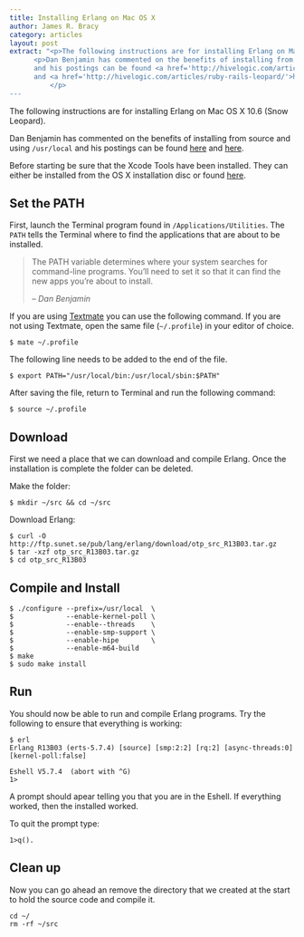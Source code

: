 ```yaml
---
title: Installing Erlang on Mac OS X
author: James R. Bracy
category: articles
layout: post
extract: "<p>The following instructions are for installing Erlang on Mac OS X 10.6 (Snow Leopard)</p>
	  <p>Dan Benjamin has commented on the benefits of installing from source and using <code>/usr/local</code>
	  and his postings can be found <a href='http://hivelogic.com/articles/using_usr_local/'>here</a>
	  and <a href='http://hivelogic.com/articles/ruby-rails-leopard/'>here</a>&hellip;
          </p>
---
```


The following instructions are for installing Erlang on Mac OS X 10.6 (Snow Leopard).

Dan Benjamin has commented on the benefits of installing from source and using `/usr/local` and his postings can be found [here](http://hivelogic.com/articles/using_usr_local/ "Using /usr/local") and [here](http://hivelogic.com/articles/ruby-rails-leopard/ "Installing Ruby, Rubygems, Rails, and Mongrel on Mac OS X 10.5 (Leopard)").

Before starting be sure that the Xcode Tools have been installed. They can either be installed from the OS X installation disc or found [here](http://developer.apple.com/tools/xcode/).

## Set the PATH

First, launch the Terminal program found in `/Applications/Utilities`. The `PATH` tells the Terminal where to find the applications that are about to be installed.

<blockquote cite="http://hivelogic.com/articles/compiling-ruby-rubygems-and-rails-on-snow-leopard/">
<p>The PATH variable determines where your system searches for command-line programs. You’ll need to set it so that it can find the new apps you’re about to install.</p><p>&ndash; <cite>Dan Benjamin</cite></p></blockquote>

If you are using [Textmate](http://macromates.com/ "Textmate") you can use the following command. If you are not using Textmate, open the same file (`~/.profile`) in your editor of choice.

    $ mate ~/.profile

The following line needs to be added to the end of the file.

    $ export PATH="/usr/local/bin:/usr/local/sbin:$PATH"

After saving the file, return to Terminal and run the following command:

    $ source ~/.profile

## Download

First we need a place that we can download and compile Erlang. Once the installation is complete the folder can be deleted.

Make the folder:

    $ mkdir ~/src && cd ~/src

Download Erlang:

    $ curl -O http://ftp.sunet.se/pub/lang/erlang/download/otp_src_R13B03.tar.gz
    $ tar -xzf otp_src_R13B03.tar.gz
    $ cd otp_src_R13B03

## Compile and Install

    $ ./configure --prefix=/usr/local  \
    $             --enable-kernel-poll \
    $             --enable--threads    \
    $             --enable-smp-support \
    $             --enable-hipe        \
    $             --enable-m64-build
    $ make
    $ sudo make install

## Run

You should now be able to run and compile Erlang programs. Try the following to ensure that everything is working:

    $ erl
    Erlang R13B03 (erts-5.7.4) [source] [smp:2:2] [rq:2] [async-threads:0] [kernel-poll:false]
    
    Eshell V5.7.4  (abort with ^G)
    1> 

A prompt should apear telling you that you are in the Eshell. If everything worked, then the installed worked.

To quit the prompt type:

    1>q().

## Clean up

Now you can go ahead an remove the directory that we created at the start to hold the source code and compile it.

    cd ~/
    rm -rf ~/src

